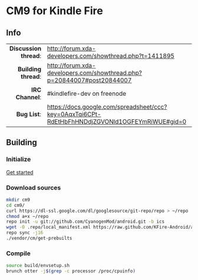 # CM9 for Kindle Fire

## Info

|||
|-----------------------------------:|:--------------------------|
|**Discussion thread**: | http://forum.xda-developers.com/showthread.php?t=1411895
|**Building thread**:   | http://forum.xda-developers.com/showthread.php?p=20844007#post20844007
|**IRC Channel**:   	| #kindlefire-dev on freenode
|**Bug List**:	    	| https://docs.google.com/spreadsheet/ccc?key=0AqxTqi6CPt-RdEtHbFhHNDdjZGVONld1OGFEYmRiWUE#gid=0


## Building 

### Initialize
[Get started](https://github.com/KFire-Android/android_local_manifest/wiki)

### Download sources

```bash
mkdir cm9
cd cm9/
curl https://dl-ssl.google.com/dl/googlesource/git-repo/repo > ~/repo
chmod a+x ~/repo
repo init -u git://github.com/CyanogenMod/android.git -b ics
wget -O .repo/local_manifest.xml https://raw.github.com/KFire-Android/android_local_manifest/ics-aokp/local_manifest.xml 
repo sync -j16
./vendor/cm/get-prebuilts
```

### Compile

```bash
source build/envsetup.sh
brunch otter -j$(grep -c processor /proc/cpuinfo)
```
